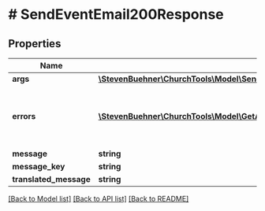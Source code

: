 # # SendEventEmail200Response

## Properties

Name | Type | Description | Notes
------------ | ------------- | ------------- | -------------
**args** | [**\StevenBuehner\ChurchTools\Model\SendAgendaEmail200ResponseArgs**](SendAgendaEmail200ResponseArgs.md) |  | [optional]
**errors** | [**\StevenBuehner\ChurchTools\Model\GetAllCampuses200ResponseDataInnerTeamInnerPerson[]**](GetAllCampuses200ResponseDataInnerTeamInnerPerson.md) | Array of DomainObjects with people, who have no eMail Addresses. | [optional]
**message** | **string** |  | [optional]
**message_key** | **string** |  | [optional]
**translated_message** | **string** |  | [optional]

[[Back to Model list]](../../README.md#models) [[Back to API list]](../../README.md#endpoints) [[Back to README]](../../README.md)
